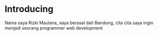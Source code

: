 # Introducing
Nama saya Rizki Maulana, saya berasal dati Bandung, cita cita saya ingin menjadi seorang programmer web development 

